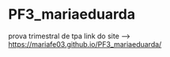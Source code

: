 # PF3_mariaeduarda
prova trimestral de tpa
link do site --> https://mariafe03.github.io/PF3_mariaeduarda/
